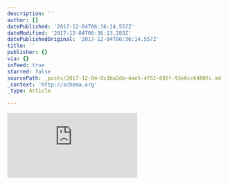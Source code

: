 ```yaml
---
description: ''
author: []
datePublished: '2017-12-04T06:36:14.557Z'
dateModified: '2017-12-04T06:36:13.283Z'
datePublishedOriginal: '2017-12-04T06:36:14.557Z'
title: ''
publisher: {}
via: {}
inFeed: true
starred: false
sourcePath: _posts/2017-12-04-0c3ba2db-4ae5-4f52-892f-93e6cc6480fc.md
_context: 'http://schema.org'
_type: Article

---
```

![](https://the-grid-user-content.s3-us-west-2.amazonaws.com/f499d897-7ff0-4a8a-94c6-79b6a73fa808.htm)